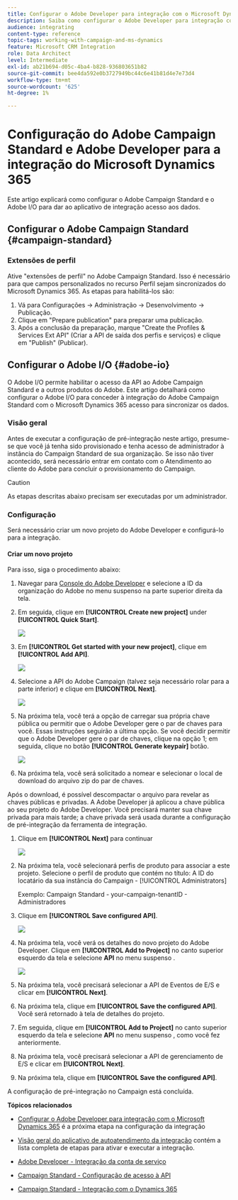 ```yaml
---
title: Configurar o Adobe Developer para integração com o Microsoft Dynamics 365
description: Saiba como configurar o Adobe Developer para integração com o Microsoft Dynamics 365
audience: integrating
content-type: reference
topic-tags: working-with-campaign-and-ms-dynamics
feature: Microsoft CRM Integration
role: Data Architect
level: Intermediate
exl-id: ab21b694-d05c-4ba4-b828-936803651b82
source-git-commit: bee4da592e0b3727949bc44c6e41b81d4e7e73d4
workflow-type: tm+mt
source-wordcount: '625'
ht-degree: 1%

---
```


# Configuração do Adobe Campaign Standard e Adobe Developer para a integração do Microsoft Dynamics 365

Este artigo explicará como configurar o Adobe Campaign Standard e o Adobe I/O para dar ao aplicativo de integração acesso aos dados.

## Configurar o Adobe Campaign Standard {#campaign-standard}

### Extensões de perfil

Ative &quot;extensões de perfil&quot; no Adobe Campaign Standard.   Isso é necessário para que campos personalizados no recurso Perfil sejam sincronizados do Microsoft Dynamics 365.   As etapas para habilitá-los são:

1. Vá para Configurações -> Administração -> Desenvolvimento -> Publicação.
1. Clique em &quot;Prepare publication&quot; para preparar uma publicação.
1. Após a conclusão da preparação, marque &quot;Create the Profiles &amp; Services Ext API&quot; (Criar a API de saída dos perfis e serviços) e clique em &quot;Publish&quot; (Publicar).

## Configurar o Adobe I/O {#adobe-io}

O Adobe I/O permite habilitar o acesso da API ao Adobe Campaign Standard e a outros produtos do Adobe.   Este artigo detalhará como configurar o Adobe I/O para conceder à integração do Adobe Campaign Standard com o Microsoft Dynamics 365 acesso para sincronizar os dados.

### Visão geral

Antes de executar a configuração de pré-integração neste artigo, presume-se que você já tenha sido provisionado e tenha acesso de administrador à instância do Campaign Standard de sua organização.  Se isso não tiver acontecido, será necessário entrar em contato com o Atendimento ao cliente do Adobe para concluir o provisionamento do Campaign.

>[!CAUTION]
>
>As etapas descritas abaixo precisam ser executadas por um administrador.

### Configuração

Será necessário criar um novo projeto do Adobe Developer e configurá-lo para a integração.

#### Criar um novo projeto

Para isso, siga o procedimento abaixo:

1. Navegar para [Console do Adobe Developer](https://console.adobe.io/home#) e selecione a ID da organização do Adobe no menu suspenso na parte superior direita da tela.

1. Em seguida, clique em **[!UICONTROL Create new project]** under **[!UICONTROL Quick Start]**.

   ![](assets/adobeIO1.png)

1. Em **[!UICONTROL Get started with your new project]**, clique em **[!UICONTROL Add API]**.

   ![](assets/adobeIO2.png)

1. Selecione a API do Adobe Campaign (talvez seja necessário rolar para a parte inferior) e clique em **[!UICONTROL Next]**.

   ![](assets/adobeIO3.png)

1. Na próxima tela, você terá a opção de carregar sua própria chave pública ou permitir que o Adobe Developer gere o par de chaves para você. Essas instruções seguirão a última opção. Se você decidir permitir que o Adobe Developer gere o par de chaves, clique na opção 1; em seguida, clique no botão **[!UICONTROL Generate keypair]** botão.

   ![](assets/adobeIO4.png)

1. Na próxima tela, você será solicitado a nomear e selecionar o local de download do arquivo zip do par de chaves.

Após o download, é possível descompactar o arquivo para revelar as chaves públicas e privadas. A Adobe Developer já aplicou a chave pública ao seu projeto do Adobe Developer. Você precisará manter sua chave privada para mais tarde; a chave privada será usada durante a configuração de pré-integração da ferramenta de integração.

1. Clique em **[!UICONTROL Next]** para continuar

   ![](assets/adobeIO5.png)

1. Na próxima tela, você selecionará perfis de produto para associar a este projeto. Selecione o perfil de produto que contém no título: A ID do locatário da sua instância do Campaign - [!UICONTROL Administrators]

   Exemplo: Campaign Standard - your-campaign-tenantID - Administradores

1. Clique em **[!UICONTROL Save configured API]**.

   ![](assets/adobeIO6.png)

1. Na próxima tela, você verá os detalhes do novo projeto do Adobe Developer. Clique em **[!UICONTROL Add to Project]** no canto superior esquerdo da tela e selecione **API** no menu suspenso .

   ![](assets/adobeIO7.png)

1. Na próxima tela, você precisará selecionar a API de Eventos de E/S e clicar em **[!UICONTROL Next]**.

1. Na próxima tela, clique em **[!UICONTROL Save the configured API]**.  Você será retornado à tela de detalhes do projeto.

1. Em seguida, clique em **[!UICONTROL Add to Project]** no canto superior esquerdo da tela e selecione **API** no menu suspenso , como você fez anteriormente.

1. Na próxima tela, você precisará selecionar a API de gerenciamento de E/S e clicar em **[!UICONTROL Next]**.

1. Na próxima tela, clique em **[!UICONTROL Save the configured API]**.

A configuração de pré-integração no Campaign está concluída.

**Tópicos relacionados**

* [Configurar o Adobe Developer para integração com o Microsoft Dynamics 365](../../integrating/using/d365-acs-configure-adobe-io.md) é a próxima etapa na configuração da integração
* [Visão geral do aplicativo de autoatendimento da integração](../../integrating/using/d365-acs-self-service-app-quick-start-guide.md) contém a lista completa de etapas para ativar e executar a integração.


* [Adobe Developer - Integração da conta de serviço](https://developer.adobe.com/developer-console/docs/guides/#!AdobeDocs/adobeio-auth/master/AuthenticationOverview/ServiceAccountIntegration.md)
* [Campaign Standard - Configuração de acesso à API](../../api/using/setting-up-api-access.md)
* [Campaign Standard - Integração com o Dynamics 365](../../integrating/using/d365-acs-configure-d365.md)
